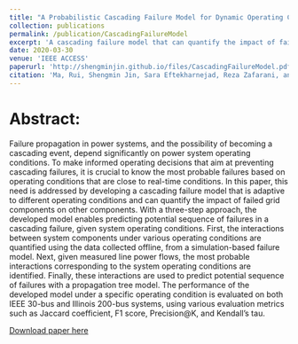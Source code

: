 ```yaml
---
title: "A Probabilistic Cascading Failure Model for Dynamic Operating Conditions."
collection: publications
permalink: /publication/CascadingFailureModel
excerpt: 'A cascading failure model that can quantify the impact of failed grid components on other components.'
date: 2020-03-30
venue: 'IEEE ACCESS'
paperurl: 'http://shengminjin.github.io/files/CascadingFailureModel.pdf'
citation: 'Ma, Rui, Shengmin Jin, Sara Eftekharnejad, Reza Zafarani, and Wolf Peter Jean Philippe. "A Probabilistic Cascading Failure Model for Dynamic Operating Conditions." IEEE Access 8 (2020): 61741-61753.'
---
```

Abstract:
======
Failure propagation in power systems, and the possibility of becoming a cascading event,
depend significantly on power system operating conditions. To make informed operating decisions that aim at preventing cascading failures, it is crucial to know the most probable failures based on operating conditions that are close to real-time conditions. In this paper, this need is addressed by developing a cascading failure model that is adaptive to different operating conditions and can quantify the impact of failed grid components on other components. With a three-step approach, the developed model enables predicting potential sequence of failures in a cascading failure, given system operating conditions. First, the interactions between system components under various operating conditions are quantified using the data collected offline, from a simulation-based failure model. Next, given measured line power flows, the most probable interactions corresponding to the system operating conditions are identified. Finally, these interactions are used to predict
potential sequence of failures with a propagation tree model. The performance of the developed model under a specific operating condition is evaluated on both IEEE 30-bus and Illinois 200-bus systems, using various evaluation metrics such as Jaccard coefficient, F1 score, Precision@K, and Kendall’s tau.

[Download paper here](http://shengminjin.github.io/files/CascadingFailureModel.pdf)
